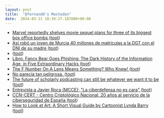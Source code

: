 ```yaml
---
layout: post
title:  "@fernand0's Mastodon"
date:  2024-03-21 10:39:27.187000+00:00
---
```

*  [Marvel reportedly shelves movie sequel plans for three of its biggest box office bombs ](https://www.techradar.com/streaming/entertainment/marvel-reportedly-shelves-movie-sequel-plans-for-three-of-its-biggest-box-office-bomb) ([toot](https://mastodon.social/@fernand0/112133247279606304))
*  [Así robó un joven de Murcia 40 millones de matrículas a la DGT con el DNI de su madre ](https://www.elconfidencial.com/tecnologia/2024-03-14/dgt-matriculas-ciberataque-hackeo-murcia-menor_3846634) ([toot](https://mastodon.social/@fernand0/112132935548871269))
*  [ ](https://mastodon.la/@AmbrosTheGreat) ([toot](https://mastodon.social/@fernand0/112132187797600279))
*  [Libro. Fancy Bear Goes Phishing: The Dark History of the Information Age, in Five Extraordinary Hacks ](https://fotografiasenmovimiento.wordpress.com/2024/03/20/libro-fancy-bear-goes-phishing-the-dark-history-of-the-information-age-in-five-extraordinary-hacks) ([toot](https://mastodon.social/@fernand0/112131336018202776))
*  [The F Number On A Lens Means Something? Who Knew! ](https://hackaday.com/2024/03/18/the-f-number-on-a-lens-means-something-who-knew) ([toot](https://mastodon.social/@fernand0/112131248820215871))
*  [No parecía tan peligrosa. ](https://avecesunafoto.wordpress.com/2024/03/20/no-parecia-tan-peligrosa) ([toot](https://mastodon.social/@fernand0/112129485533101578))
*  [The future of scholarly podcasting can still be whatever we want it to be  ](https://blogs.lse.ac.uk/impactofsocialsciences/2023/06/14/the-future-of-scholarly-podcasting-can-still-be-whatever-we-want-it-to-be/) ([toot](https://mastodon.social/@fernand0/112129483449343283))
*  [Entrevista a Javier Roca (MCCE): "La ciberdefensa no es cara" ](https://www.redseguridad.com/entrevistas/javier-roca-mcce-la-ciberdefensa-no-es-cara-lo-caro-es-no-tenerla_20240311.htm) ([toot](https://mastodon.social/@fernand0/112129123720869635))
*  [CCN-CERT - Centro Criptológico Nacional, 20 años al servicio de la ciberseguridad de España ](https://www.ccn-cert.cni.es/es/seguridad-al-dia/actualidad-ccn/12918-centro-criptologico-nacional-20-anos-al-servicio-de-la-ciberseguridad-de-espana.htm) ([toot](https://mastodon.social/@fernand0/112129048309101924))
*  [How to Look at Art: A Short Visual Guide by Cartoonist Lynda Barry  ](https://www.openculture.com/2016/06/how-to-look-at-art-a-short-visual-guide-by-cartoonist-lynda-barry.html) ([toot](https://mastodon.social/@fernand0/112128749850962918))
